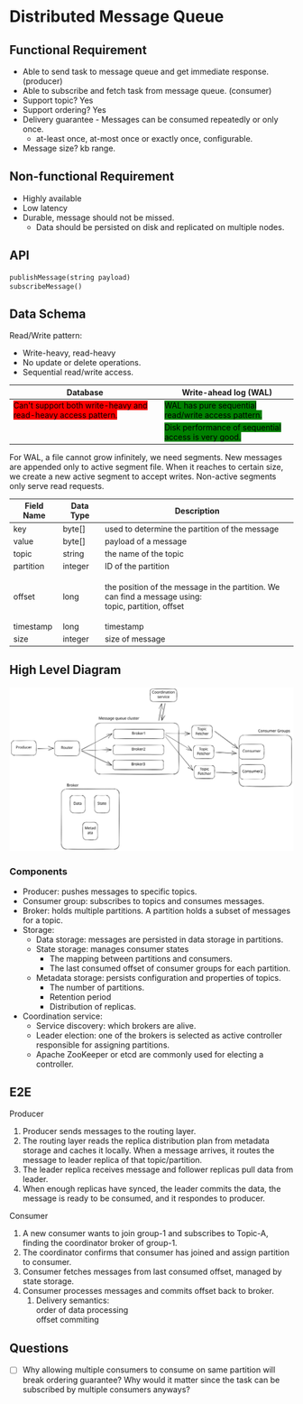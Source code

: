 # Distributed Message Queue

## Functional Requirement

* Able to send task to message queue and get immediate response. (producer)
* Able to subscribe and fetch task from message queue. (consumer)
* Support topic? Yes
* Support ordering? Yes
* Delivery guarantee - Messages can be consumed repeatedly or only once.
  * at-least once, at-most once or exactly once, configurable.
* Message size? kb range.

## Non-functional Requirement

* Highly available
* Low latency
* Durable, message should not be missed.
  * Data should be persisted on disk and replicated on multiple nodes.

## API

```
publishMessage(string payload)
subscribeMessage()
```

## Data Schema

Read/Write pattern:

* Write-heavy, read-heavy
* No update or delete operations.
* Sequential read/write access.

| Database                                                                                                 | Write-ahead log (WAL)                                                                            |
| -------------------------------------------------------------------------------------------------------- | ------------------------------------------------------------------------------------------------ |
| <mark style="background-color:red;">Can't support both write-heavy and read-heavy access pattern.</mark> | <mark style="background-color:green;">WAL has pure sequential read/write access pattern.</mark>  |
|                                                                                                          | <mark style="background-color:green;">Disk performance of sequential access is very good.</mark> |

For WAL, a file cannot grow infinitely, we need segments. New messages are appended only to active segment file. When it reaches to certain size, we create a new active segment to accept writes. Non-active segments only serve read requests.

| Field Name | Data Type | Description                                                                                                   |
| ---------- | --------- | ------------------------------------------------------------------------------------------------------------- |
| key        | byte\[]   | used to determine the partition of the message                                                                |
| value      | byte\[]   | payload of a message                                                                                          |
| topic      | string    | the name of the topic                                                                                         |
| partition  | integer   | ID of the partition                                                                                           |
| offset     | long      | <p>the position of the message in the partition. We can find a message using:<br>topic, partition, offset</p> |
| timestamp  | long      | timestamp                                                                                                     |
| size       | integer   | size of message                                                                                               |

## High Level Diagram

<img src="../../.gitbook/assets/file.excalidraw (7).svg" alt="" class="gitbook-drawing">

### Components

* Producer: pushes messages to specific topics.
* Consumer group: subscribes to topics and consumes messages.
* Broker: holds multiple partitions. A partition holds a subset of messages for a topic.
* Storage:
  * Data storage: messages are persisted in data storage in partitions.
  * State storage: manages consumer states
    * The mapping between partitions and consumers.
    * The last consumed offset of consumer groups for each partition.
  * Metadata storage: persists configuration and properties of topics.
    * The number of partitions.
    * Retention period
    * Distribution of replicas.
* Coordination service:
  * Service discovery: which brokers are alive.
  * Leader election: one of the brokers is selected as active controller responsible for assigning partitions.
  * Apache ZooKeeper or etcd are commonly used for electing a controller.

## E2E

Producer

1. Producer sends messages to the routing layer.
2. The routing layer reads the replica distribution plan from metadata storage and caches it locally. When a message arrives, it routes the message to leader replica of that topic/partition.
3. The leader replica receives message and follower replicas pull data from leader.
4. When enough replicas have synced, the leader commits the data, the message is ready to be consumed, and it respondes to producer.

Consumer

1. A new consumer wants to join group-1 and subscribes to Topic-A, finding the coordinator broker of group-1.
2. The coordinator confirms that consumer has joined and assign partition to consumer.
3. Consumer fetches messages from last consumed offset, managed by state storage.
4. Consumer processes messages and commits offset back to broker.&#x20;
   1. Delivery semantics:\
      order of data processing\
      offset commiting

## Questions

* [ ] Why allowing multiple consumers to consume on same partition will break ordering guarantee? Why would it matter since the task can be subscribed by multiple consumers anyways?
